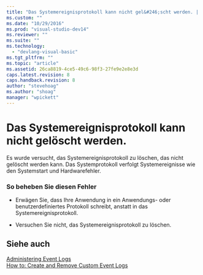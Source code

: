 ```yaml
---
title: "Das Systemereignisprotokoll kann nicht gel&#246;scht werden. | Microsoft Docs"
ms.custom: ""
ms.date: "10/29/2016"
ms.prod: "visual-studio-dev14"
ms.reviewer: ""
ms.suite: ""
ms.technology: 
  - "devlang-visual-basic"
ms.tgt_pltfrm: ""
ms.topic: "article"
ms.assetid: 26ca8819-4ce5-49c6-98f3-27fe9e2e8e3d
caps.latest.revision: 8
caps.handback.revision: 8
author: "stevehoag"
ms.author: "shoag"
manager: "wpickett"
---
```

# Das Systemereignisprotokoll kann nicht gel&#246;scht werden.
Es wurde versucht, das Systemereignisprotokoll zu löschen, das nicht gelöscht werden kann. Das Systemprotokoll verfolgt Systemereignisse wie den Systemstart und Hardwarefehler.  
  
### So beheben Sie diesen Fehler  
  
-   Erwägen Sie, dass Ihre Anwendung in ein Anwendungs\- oder benutzerdefiniertes Protokoll schreibt, anstatt in das Systemereignisprotokoll.  
  
-   Versuchen Sie nicht, das Systemereignisprotokoll zu löschen.  
  
## Siehe auch  
 [Administering Event Logs](http://msdn.microsoft.com/de-de/35f53238-bdd2-417b-acd8-2fd9f7397f18)   
 [How to: Create and Remove Custom Event Logs](http://msdn.microsoft.com/de-de/af9b7da0-80c7-46ac-b7f7-897063ddd503)
